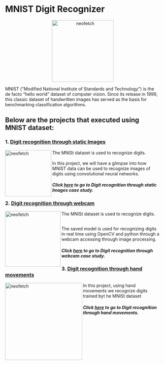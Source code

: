 # MNIST Digit Recognizer
<p align="center">
<img src="https://raw.githubusercontent.com/yashk2810/yashk2810.github.io/master/images/mnist.png" alt="neofetch" align="middle" height="200px">
</p>
MNIST ("Modified National Institute of Standards and Technology") is the de facto “hello world” dataset of computer vision. Since its release in 1999, this classic dataset of handwritten images has served as the basis for benchmarking classification algorithms. <br />

## Below are the projects that executed using MNIST dataset:

### 1. [Digit recognition through static Images](./MNIST_detect)

<img src="https://www.wolfram.com/language/11/neural-networks/assets.en/digit-classification/smallthumb_1.png" alt="neofetch" align="left" height="150px">
The MNISt dataset is used to recognize digits. <br />
 <br /> In this project, we will have a glimpse into how MNIST data can be used to recognize images of digits using convolutional neural networks.

##### Click [here](./MNIST_detect) to go to Digit recognition through static Images case study.

### 2. [Digit recognition through webcam](./MNIST_webcam)

<img src="https://www.wolfram.com/language/11/neural-networks/assets.en/digit-classification/smallthumb_1.png" alt="neofetch" align="left" height="180px">
The MNISt dataset is used to recognize digits. <br />

<br />The saved model is used for recognizing digits in real time using OpenCV and python through a webcam accessing through image processing. <br />

##### Click [here](./MNIST_webcam) to go to Digit recognition through webcam case study.


### 3. [Digit recognition through hand movements](./MNIST_hand)

<img src="https://www.wolfram.com/language/11/neural-networks/assets.en/digit-classification/smallthumb_1.png" alt="neofetch" align="left" height="250px">
In this project, using hand movements we recognize digits trained byt he MNISt dataset<br />

##### Click [here](./MNIST_hand) to go to Digit recognition through hand movements.



